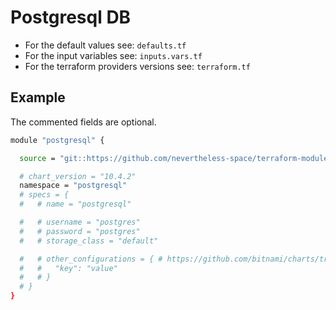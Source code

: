 # Postgresql DB

- For the default values see: `defaults.tf`
- For the input variables see: `inputs.vars.tf`
- For the terraform providers versions see: `terraform.tf`

## Example
The commented fields are optional.
```bash
module "postgresql" {

  source = "git::https://github.com/nevertheless-space/terraform-modules//kubernetes/apps/postgresql"

  # chart_version = "10.4.2"
  namespace = "postgresql"
  # specs = {
  #   # name = "postgresql"

  #   # username = "postgres"
  #   # password = "postgres"
  #   # storage_class = "default"

  #   # other_configurations = { # https://github.com/bitnami/charts/tree/master/bitnami/postgresql
  #   #   "key": "value"
  #   # }
  # }
}
```